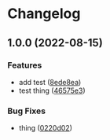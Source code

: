 # Changelog

## 1.0.0 (2022-08-15)


### Features

* add test ([8ede8ea](https://github.com/achamas-playco/monorepo-test/commit/8ede8eab7b936275fadddab3afb1f2d7917cafc1))
* test thing ([46575e3](https://github.com/achamas-playco/monorepo-test/commit/46575e3c798e9a92fec991905a6ad599b4d905ad))


### Bug Fixes

* thing ([0220d02](https://github.com/achamas-playco/monorepo-test/commit/0220d0237dfabce0ee93616254b2506378c40a73))
